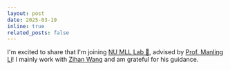 ```yaml
---
layout: post
date: 2025-03-19
inline: true
related_posts: false
---
```


I'm excited to share that I'm joining [NU MLL Lab 🔬](https://mll-lab-nu.github.io/team/), advised by [Prof. Manling Li](https://limanling.github.io/)! I mainly work with [Zihan Wang](https://zihanwang314.github.io/) and am grateful for his guidance.